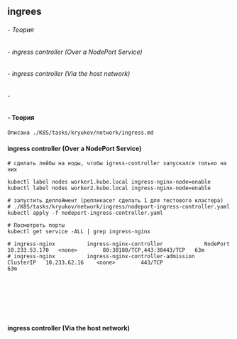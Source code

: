 ## ingrees                              

######    - Теория    
######    - ingress controller (Over a NodePort Service)        
######    - ingress controller (Via the host network)   
######    -      

####    - Теория  
```
Описана ./K8S/tasks/kryukov/network/ingress.md

```
####   ingress controller (Over a NodePort Service)   
```
# сделать лейбы на ноды, чтобы igress-controller запускался только на них 

kubectl label nodes worker1.kube.local ingress-nginx-node=enable
kubectl label nodes worker2.kube.local ingress-nginx-node=enable

# запустить деплоймент (репликасет сделать 1 для тестового кластера)
# ./K8S/tasks/kryukov/network/ingress/nodeport-ingress-controller.yaml
kubectl apply -f nodeport-ingress-controller.yaml

# Посмотреть порты 
kubectl get service -ALL | grep ingress-nginx

# ingress-nginx          ingress-nginx-controller             NodePort    10.233.53.170   <none>        80:30180/TCP,443:30443/TCP   63m
# ingress-nginx          ingress-nginx-controller-admission   ClusterIP   10.233.62.16    <none>        443/TCP                      63m








```

####  ingress controller (Via the host network) 
```

```
